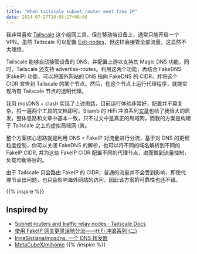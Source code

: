 ```yaml
---
title: "When tailscale subnet router meet fake IP"
date: 2024-07-27T10:06:27+08:00
---
```


我非常喜欢 [Tailscale](https://tailscale.com/) 这个组网工具，但在移动端设备上，通常只能开启一个 VPN。虽然 Tailscale 可以配置 [Exit-nodes](https://tailscale.com/kb/1103/exit-nodes)，但这样会接管全部流量，这显然不太理想。

Tailscale 能够自动接管设备的 DNS，并配置上游以支持其 Magic DNS 功能，同时，Tailscale 还支持 advertise-routes。利用这两个功能，再结合 FakeDNS (FakeIP) 功能，可以将国外网站的 DNS 指向 FakeDNS 的 CIDR，并将这个 CIDR 宣告到 Tailscale 的某个节点。然后，在这个节点上运行代理程序，就能实现所有 Tailscale 节点的透明代理。

我用 mosDNS + clash 实现了上述思路，目前运行体验非常好，配置并不算复杂，捋一遍两个工具的文档即可。Sliamb 的 HiFi 冲浪系列[文章](https://blog.03k.org/post/paopaogateway.html)也给了我很大的启发，整体思路和文章中基本一致，只不过文中是真正的局域网，而我的方案是构建于 Tailscale 之上的虚拟局域网 (笑。

整个方案核心思路就是利用 DNS + FakeIP 对流量进行分流，基于对 DNS 的更细粒度控制，你可以关闭 FakeDNS 的解析，也可以将不同的域名解析到不同的 FakeIP CIDR, 并为这些 FakeIP CIDR 配置不同的代理节点，进而做到流量控制，负载均衡等目的。

由于 Tailscale 只会路由 FakeIP 的 CIDR，普通的流量并不会受到影响，即使代理节点出问题，也只会影响海外网站的访问，因此该方案的可靠性也还不错。

{{% inspire %}}
## Inspired by
+ [Subnet routers and traffic relay nodes · Tailscale Docs](https://tailscale.com/kb/1019/subnets)
+ [使用 FakeIP 网关更灵活地分流——HiFi 冲浪系列 (二)](https://blog.03k.org/post/paopaogateway.html)
+ [IrineSistiana/mosdns: 一个 DNS 转发器](https://github.com/IrineSistiana/mosdns)
+ [MetaCubeX/mihomo](https://github.com/MetaCubeX/mihomo)
{{% /inspire %}}



